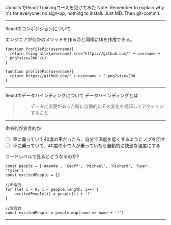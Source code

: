 UdacityでReact Trainingコースを受けてみた
Note:
Remember to explain why it's for everyone: no sign-up, nothing to install.
Just MD. Then git-commit.

---

Reactのコンポジションについて

エンジニアが何かのメソッドを作る時と同様にUIを作成できる。
```
function ProfilePic(username){
  return (<img alt={username} src="https://github.com/" + username + ".png?size=200"/>)
}

function profilePic(username){
  return https://github.com/" + username + ".png?size=200
}
```

---

Reactのデータバインディングについて
データバインディングとは
>>  データに変更があった時に自動的にその変化を検知してアクションすること

--- 

命令的が宣言的か
- [ ] 車に乗っていて40度の車だったら、自分で温度を低くするようにノブを回す
- [ ] 車に乗っていて、40度の車で人が乗っていたら自動的に快適な温度にする

コードレベルで見るとどうなるのか?
```
const people = ['Amanda', 'Geoff', 'Michael', 'Richard', 'Ryan', 'Tyler']
const excitedPeople = []

//命令的
for (let i = 0; i < people.length; i++) {
    excitedPeople[i] = people[i] + '!'
}

//宣言的
const excitedPeople = people.map(name => name + '!')
```
---

